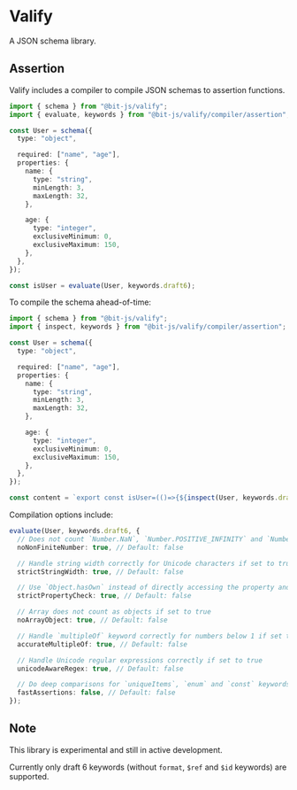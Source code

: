 # Valify

A JSON schema library.

## Assertion

Valify includes a compiler to compile JSON schemas to assertion functions.

```ts
import { schema } from "@bit-js/valify";
import { evaluate, keywords } from "@bit-js/valify/compiler/assertion";

const User = schema({
  type: "object",

  required: ["name", "age"],
  properties: {
    name: {
      type: "string",
      minLength: 3,
      maxLength: 32,
    },

    age: {
      type: "integer",
      exclusiveMinimum: 0,
      exclusiveMaximum: 150,
    },
  },
});

const isUser = evaluate(User, keywords.draft6);
```

To compile the schema ahead-of-time:

```ts
import { schema } from "@bit-js/valify";
import { inspect, keywords } from "@bit-js/valify/compiler/assertion";

const User = schema({
  type: "object",

  required: ["name", "age"],
  properties: {
    name: {
      type: "string",
      minLength: 3,
      maxLength: 32,
    },

    age: {
      type: "integer",
      exclusiveMinimum: 0,
      exclusiveMaximum: 150,
    },
  },
});

const content = `export const isUser=(()=>{${inspect(User, keywords.draft6)}})();`;
```

Compilation options include:

```ts
evaluate(User, keywords.draft6, {
  // Does not count `Number.NaN`, `Number.POSITIVE_INFINITY` and `Number.NEGATIVE_INFINITY` as valid numbers if set to true
  noNonFiniteNumber: true, // Default: false

  // Handle string width correctly for Unicode characters if set to true
  strictStringWidth: true, // Default: false

  // Use `Object.hasOwn` instead of directly accessing the property and check its value if set to true
  strictPropertyCheck: true, // Default: false

  // Array does not count as objects if set to true
  noArrayObject: true, // Default: false

  // Handle `multipleOf` keyword correctly for numbers below 1 if set to true
  accurateMultipleOf: true, // Default: false

  // Handle Unicode regular expressions correctly if set to true
  unicodeAwareRegex: true, // Default: false

  // Do deep comparisons for `uniqueItems`, `enum` and `const` keywords if set to false
  fastAssertions: false, // Default: false
});
```

## Note

This library is experimental and still in active development.

Currently only draft 6 keywords (without `format`, `$ref` and `$id` keywords) are supported.
